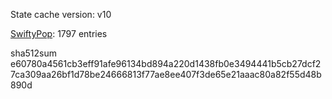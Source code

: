 State cache version: v10

[SwiftyPop](https://github.com/SwiftyPop): 1797 entries

sha512sum e60780a4561cb3eff91afe96134bd894a220d1438fb0e3494441b5cb27dcf27ca309aa26bf1d78be24666813f77ae8ee407f3de65e21aaac80a82f55d48b890d
